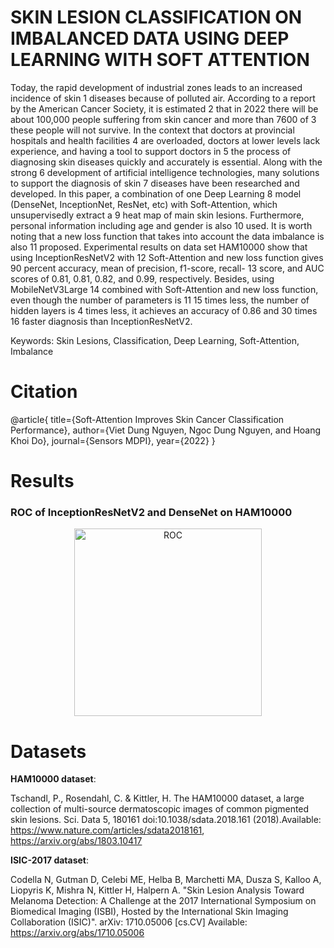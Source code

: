 # SKIN LESION CLASSIFICATION ON IMBALANCED DATA USING DEEP LEARNING WITH SOFT ATTENTION

Today, the rapid development of industrial zones leads to an increased incidence of skin 1
diseases because of polluted air. According to a report by the American Cancer Society, it is estimated 2
that in 2022 there will be about 100,000 people suffering from skin cancer and more than 7600 of 3
these people will not survive. In the context that doctors at provincial hospitals and health facilities 4
are overloaded, doctors at lower levels lack experience, and having a tool to support doctors in 5
the process of diagnosing skin diseases quickly and accurately is essential. Along with the strong 6
development of artificial intelligence technologies, many solutions to support the diagnosis of skin 7
diseases have been researched and developed. In this paper, a combination of one Deep Learning 8
model (DenseNet, InceptionNet, ResNet, etc) with Soft-Attention, which unsupervisedly extract a 9
heat map of main skin lesions. Furthermore, personal information including age and gender is also 10
used. It is worth noting that a new loss function that takes into account the data imbalance is also 11
proposed. Experimental results on data set HAM10000 show that using InceptionResNetV2 with 12
Soft-Attention and new loss function gives 90 percent accuracy, mean of precision, f1-score, recall- 13
score, and AUC scores of 0.81, 0.81, 0.82, and 0.99, respectively. Besides, using MobileNetV3Large 14
combined with Soft-Attention and new loss function, even though the number of parameters is 11 15
times less, the number of hidden layers is 4 times less, it achieves an accuracy of 0.86 and 30 times 16
faster diagnosis than InceptionResNetV2.

Keywords: Skin Lesions, Classification, Deep Learning, Soft-Attention, Imbalance

# Citation
@article{
  title={Soft-Attention Improves Skin Cancer Classification Performance},
  author={Viet Dung Nguyen, Ngoc Dung Nguyen, and Hoang Khoi Do},
  journal={Sensors MDPI},
  year={2022}
}

# Results
### ROC of InceptionResNetV2 and DenseNet on HAM10000
<p align="center">
   <img width="300" src="[http://material-bread.org/logo-shadow.svg](https://github.com/ScaleMind-C9308A/Skin-Disease-Detection-HAM100000/blob/main/MDPI/sensors-1915564/Definitions/ROC/denvsirv2.png)" alt="ROC">
</p>
  
# Datasets

**HAM10000  dataset**:

Tschandl, P., Rosendahl, C. & Kittler, H. The HAM10000 dataset, a large collection of multi-source dermatoscopic images of common pigmented skin lesions. 
Sci. Data 5, 180161 doi:10.1038/sdata.2018.161 (2018).Available: https://www.nature.com/articles/sdata2018161, https://arxiv.org/abs/1803.10417

**ISIC-2017 dataset**:

Codella N, Gutman D, Celebi ME, Helba B, Marchetti MA, Dusza S, Kalloo A, Liopyris K, Mishra N, Kittler H, Halpern A. 
"Skin Lesion Analysis Toward Melanoma Detection: A Challenge at the 2017 International Symposium on Biomedical Imaging (ISBI), 
Hosted by the International Skin Imaging Collaboration (ISIC)". arXiv: 1710.05006 [cs.CV] Available: https://arxiv.org/abs/1710.05006 

